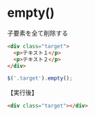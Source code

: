 # empty()
  
子要素を全て削除する
```html
<div class="target">
  <p>テキスト１</p>
  <p>テキスト２</p>
</div>
```
```js
$('.target').empty();
```
【実行後】
```html
<div class="target"></div>
```
